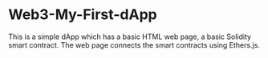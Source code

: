 # Web3-My-First-dApp

This is a simple dApp which 
has a basic HTML web page, a basic Solidity smart contract. 
The web page connects the smart contracts using Ethers.js.


